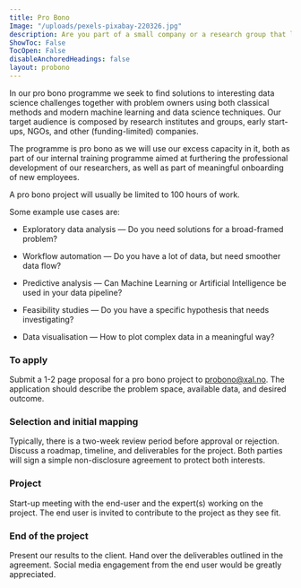 ```yaml
---
title: Pro Bono
Image: "/uploads/pexels-pixabay-220326.jpg"
description: Are you part of a small company or a research group that lacks fund? With our probono program, we can provide insights into your data and devise a simple strategy to plan your business forward!
ShowToc: False
TocOpen: False
disableAnchoredHeadings: false
layout: probono
---
```


In our pro bono programme we seek to find solutions to interesting data science challenges together with problem owners
using both classical methods and modern machine learning and data science techniques.
Our target audience is composed by research institutes and groups, early start-ups, NGOs, and other (funding-limited) companies.

The programme is pro bono as we will use our excess capacity in it, both as part of our internal training programme aimed
at furthering the professional development of our researchers, as well as part of meaningful onboarding of new employees.

A pro bono project will usually be limited to 100 hours of work.

Some example use cases are:

- Exploratory data analysis — Do you need solutions for a broad-framed problem?

- Workflow automation — Do you have a lot of data, but need smoother data flow?

- Predictive analysis — Can Machine Learning or Artificial Intelligence be used in your data pipeline? 

- Feasibility studies — Do you have a specific hypothesis that needs investigating?

- Data visualisation — How to plot complex data in a meaningful way?

### To apply

Submit a 1-2 page proposal for a pro bono project to <probono@xal.no>. The application should describe the problem space,
available data, and desired outcome.

### Selection and initial mapping

Typically, there is a two-week review period before approval or rejection.
Discuss a roadmap, timeline, and deliverables for the project.
Both parties will sign a simple non-disclosure agreement to protect both interests.

### Project

Start-up meeting with the end-user and the expert(s) working on the project.
The end user is invited to contribute to the project as they see fit.

### End of the project

Present our results to the client.
Hand over the deliverables outlined in the agreement.
Social media engagement from the end user would be greatly appreciated.
